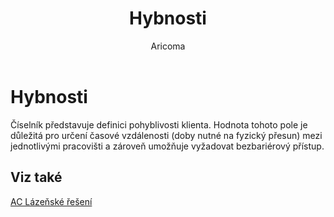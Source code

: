 ﻿---
    title: "Hybnosti"
    author: Aricoma
    ms.date: 04/30/2018
    ms.topic: article
    ms.prod: dynamics-nav-2017
    ms.contentlocale: cs-cz
    ms.lasthandoff: 04/30/2018
---

# Hybnosti

Číselník představuje definici pohyblivosti klienta. Hodnota tohoto pole je důležitá pro určení časové vzdálenosti (doby nutné na fyzický přesun) mezi jednotlivými pracovišti a zároveň umožňuje vyžadovat bezbariérový přístup. 


## <a name="see-also"></a>Viz také
[AC Lázeňské řešení](spa-solution.md)